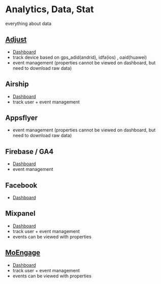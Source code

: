 # Analytics, Data, Stat
everything about data

## [Adjust](https://docs.google.com/document/d/1o4W9hWqjEqSRYWCJ2yGxwleZzpXG2BA6FxYBy_IZVMg/edit#heading=h.qv5tuf5lkyjv) 
- [Dashboard](https://suite.adjust.com/datascape/report)
- track device based on gps_adid(andrid), idfa(ios) , oaid(huawei)
- event management (properties cannot be viewed on dashboard, but need to download raw data)

## Airship 
- [Dashboard](https://go.airship.com/apps/TDTGyqSbQyq4XHajj62UrA/contact_management/channel/35145b1c-b746-444b-a8e0-026c4473f5fe)
- track user + event management

## Appsflyer 
- event management (properties cannot be viewed on dashboard, but need to download raw data)

## Firebase / GA4
- [Dashboard](https://console.firebase.google.com/u/1/project/savyour-test/analytics/app/ios:com.disrupt.savyour/events/)
- event management

## Facebook
- [Dashboard](https://www.facebook.com/events_manager2/overview)

## Mixpanel
- [Dashboard](https://mixpanel.com/project/1305204/view/20473/app/users)
- track user + event management
- events can be viewed with properties

## [MoEngage](https://docs.google.com/document/d/1FgRO8P9BUZEXUOCQfTN1m5EoogzNcWPakogHs9H6fww/edit#heading=h.u6fin22lpwu7)
- [Dashboard](https://dashboard-03.moengage.com/v4/#/developers/activity)
- track user + event management
- events can be viewed with properties
